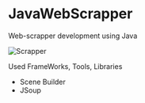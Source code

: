 # JavaWebScrapper
Web-scrapper development using Java 

![Scrapper](https://user-images.githubusercontent.com/37189746/199580259-0876ea02-0263-4033-8728-b23ea8e8bf09.png)

Used FrameWorks, Tools, Libraries 

* Scene Builder
* JSoup
